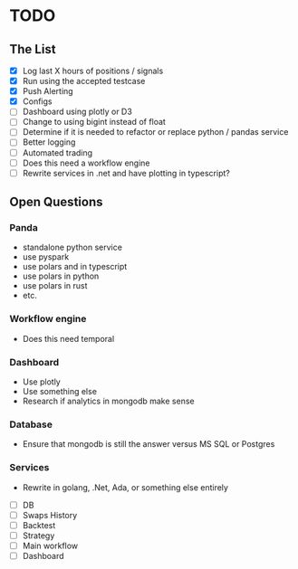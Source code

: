 # TODO

## The List

- [X] Log last X hours of positions / signals
- [X] Run using the accepted testcase
- [X] Push Alerting
- [X] Configs
- [ ] Dashboard using plotly or D3
- [ ] Change to using bigint instead of float
- [ ] Determine if it is needed to refactor or replace python / pandas service
- [ ] Better logging
- [ ] Automated trading
- [ ] Does this need a workflow engine
- [ ] Rewrite services in .net and have plotting in typescript?

## Open Questions

### Panda

- standalone python service
- use pyspark
- use polars and in typescript
- use polars in python
- use polars in rust
- etc.

### Workflow engine

- Does this need temporal

### Dashboard

- Use plotly
- Use something else
- Research if analytics in mongodb make sense

### Database

- Ensure that mongodb is still the answer versus MS SQL or Postgres

### Services

- Rewrite in golang, .Net, Ada, or something else entirely

- [ ] DB
- [ ] Swaps History
- [ ] Backtest
- [ ] Strategy
- [ ] Main workflow
- [ ] Dashboard

